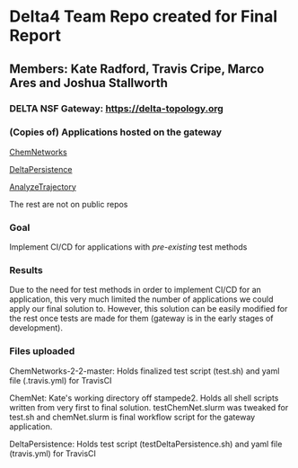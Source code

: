 # Delta4 Team Repo created for Final Report

## Members: Kate Radford, Travis Cripe, Marco Ares and Joshua Stallworth

### DELTA NSF Gateway: https://delta-topology.org

### (Copies of) Applications hosted on the gateway
[ChemNetworks](https://gitlab.com/ChemNetworks-Dev/ChemNetworks-2-2)

[DeltaPersistence](https://gitlab.com/thrust-2/thrust2/-/tree/master/software/deltapersistence)

[AnalyzeTrajectory](https://gitlab.com/Example-landscapes/energy-landscape_nucleophilic-attack)

The rest are not on public repos

### Goal
Implement CI/CD for applications with *pre-existing* test methods

### Results
Due to the need for test methods in order to implement CI/CD for an application, this very much limited the number of applications we could apply our final solution to. However, this solution can be easily modified for the rest once tests are made for them (gateway is in the early stages of development).

### Files uploaded
ChemNetworks-2-2-master: Holds finalized test script (test.sh) and yaml file (.travis.yml) for TravisCI

ChemNet: Kate's working directory off stampede2. Holds all shell scripts written from very first to final solution. testChemNet.slurm was tweaked for test.sh and chemNet.slurm is final workflow script for the gateway application.

DeltaPersistence: Holds test script (testDeltaPersistence.sh) and yaml file (travis.yml) for TravisCI
